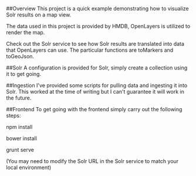 ##Overview
This project is a quick example demonstrating how to visualize Solr results on a map view.

The data used in this project is provided by HMDB, OpenLayers is utilized to render the map.

Check out the Solr service to see how Solr results are translated into data that OpenLayers can use.  The particular functions are toMarkers and toGeoJson.

##Solr
A configuration is provided for Solr, simply create a collection using it to get going.

##Ingestion
I've provided some scripts for pulling data and ingesting it into Solr.  This worked at the time of writing but I can't guarantee it will work in the future.

##Frontend
To get going with the frontend simply carry out the following steps:

npm install

bower install

grunt serve

(You may need to modify the Solr URL in the Solr service to match your local environment)


